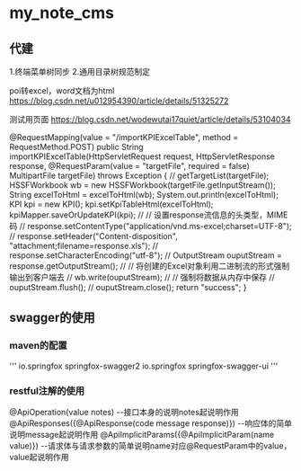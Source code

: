 # my_note_cms
## 代建
1.终端菜单树同步
2.通用目录树规范制定

poi转excel，word文档为html
https://blog.csdn.net/u012954390/article/details/51325272

测试用页面
https://blog.csdn.net/wodewutai17quiet/article/details/53104034

@RequestMapping(value = "/importKPIExcelTable", method = RequestMethod.POST)
    public String importKPIExcelTable(HttpServletRequest request, HttpServletResponse response,
            @RequestParam(value = "targetFile", required = false) MultipartFile targetFile) throws Exception
    {
//        getTargetList(targetFile);
        HSSFWorkbook wb = new HSSFWorkbook(targetFile.getInputStream());
        String excelToHtml = excelToHtml(wb);
        System.out.println(excelToHtml);
        KPI kpi = new KPI();
        kpi.setKpiTableHtml(excelToHtml);
        kpiMapper.saveOrUpdateKPI(kpi);
//        // 设置response流信息的头类型，MIME码
//        response.setContentType("application/vnd.ms-excel;charset=UTF-8");
//        response.setHeader("Content-disposition", "attachment;filename=response.xls");
//        response.setCharacterEncoding("utf-8");
//        OutputStream ouputStream = response.getOutputStream();
//        // 将创建的Excel对象利用二进制流的形式强制输出到客户端去
//        wb.write(ouputStream);
//        // 强制将数据从内存中保存
//        ouputStream.flush();
//        ouputStream.close();
        return "success";
    }

## swagger的使用
### maven的配置
'''
<dependency>
    <groupId>io.springfox</groupId>
    <artifactId>springfox-swagger2</artifactId>
</dependency>
<dependency>
    <groupId>io.springfox</groupId>
    <artifactId>springfox-swagger-ui</artifactId>
</dependency>
'''
### restful注解的使用
@ApiOperation(value notes) --接口本身的说明notes起说明作用
@ApiResponses({@ApiResponse(code message response)}) --响应体的简单说明message起说明作用
@ApiImplicitParams({@ApiImplicitParam(name value)}) --请求体与请求参数的简单说明name对应@RequestParam中的value，value起说明作用
